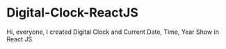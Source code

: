 # Digital-Clock-ReactJS
Hi, everyone, I created Digital Clock and Current Date, Time, Year Show in React JS
